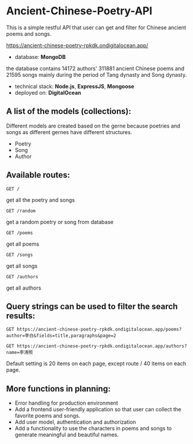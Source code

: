 # Ancient-Chinese-Poetry-API

This is a simple restful API that user can get and filter for Chinese ancient poems and songs.

https://ancient-chinese-poetry-rpkdk.ondigitalocean.app/


- database: __MongoDB__

the database contains 14172 authors' 311881 ancient Chinese poems and 21595 songs mainly during the period of Tang dynasty and Song dynasty.

- technical stack: __Node.js__, __ExpressJS__, __Mongoose__
- deployed on: __DigitalOcean__

## A list of the models (collections):
Different models are created based on the gerne because poetries and songs as different gernes have different structures.

- Poetry
- Song
- Author

## Available routes:
```
GET /
```
get all the poetry and songs 

```
GET /random
```
get a random poetry or song from database

```
GET /poems
```
get all poems

```
GET /songs
```
get all songs

```
GET /authors
```
get all authors

## Query strings can be used to filter the search results:

```
GET https://ancient-chinese-poetry-rpkdk.ondigitalocean.app/poems?author=李白&fields=title,paragraphs&page=2

```
```
GET https://ancient-chinese-poetry-rpkdk.ondigitalocean.app/authors?name=李清照
```
Default setting is 20 items on each page, except route / 40 items on each page.

## More functions in planning:
- Error handling for production environment
- Add a frontend user-friendly application so that user can collect the favorite poems and songs.
- Add user model, authentication and authorization
- Add a functionality to use the characters in poems and songs to generate meaningful and beautiful names.


